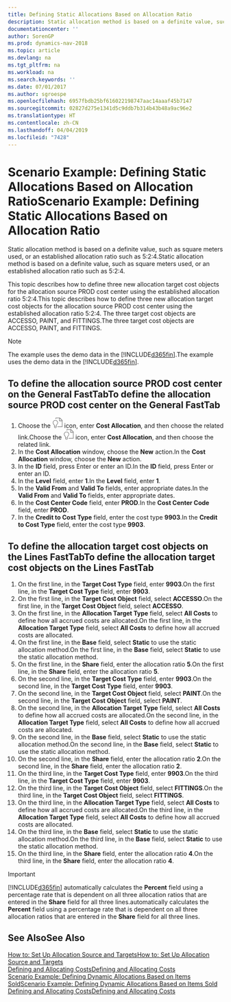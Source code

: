 ```yaml
---
title: Defining Static Allocations Based on Allocation Ratio
description: Static allocation method is based on a definite value, such as square meters used, or an established allocation ratio such as 5:2:4.
documentationcenter: ''
author: SorenGP
ms.prod: dynamics-nav-2018
ms.topic: article
ms.devlang: na
ms.tgt_pltfrm: na
ms.workload: na
ms.search.keywords: ''
ms.date: 07/01/2017
ms.author: sgroespe
ms.openlocfilehash: 6957fbdb25bf616022198747aac14aaaf45b7147
ms.sourcegitcommit: 02827d275e1341d5c9ddb7b314b43b48a9ac96e2
ms.translationtype: HT
ms.contentlocale: zh-CN
ms.lasthandoff: 04/04/2019
ms.locfileid: "7428"
---
```

# <a name="scenario-example-defining-static-allocations-based-on-allocation-ratio"></a><span data-ttu-id="79751-103">Scenario Example: Defining Static Allocations Based on Allocation Ratio</span><span class="sxs-lookup"><span data-stu-id="79751-103">Scenario Example: Defining Static Allocations Based on Allocation Ratio</span></span>
<span data-ttu-id="79751-104">Static allocation method is based on a definite value, such as square meters used, or an established allocation ratio such as 5:2:4.</span><span class="sxs-lookup"><span data-stu-id="79751-104">Static allocation method is based on a definite value, such as square meters used, or an established allocation ratio such as 5:2:4.</span></span>  

<span data-ttu-id="79751-105">This topic describes how to define three new allocation target cost objects for the allocation source PROD cost center using the established allocation ratio 5:2:4.</span><span class="sxs-lookup"><span data-stu-id="79751-105">This topic describes how to define three new allocation target cost objects for the allocation source PROD cost center using the established allocation ratio 5:2:4.</span></span> <span data-ttu-id="79751-106">The three target cost objects are ACCESSO, PAINT, and FITTINGS.</span><span class="sxs-lookup"><span data-stu-id="79751-106">The three target cost objects are ACCESSO, PAINT, and FITTINGS.</span></span>  

> [!NOTE]  
>  <span data-ttu-id="79751-107">The example uses the demo data in the [!INCLUDE[d365fin](includes/d365fin_md.md)].</span><span class="sxs-lookup"><span data-stu-id="79751-107">The example uses the demo data in the [!INCLUDE[d365fin](includes/d365fin_md.md)].</span></span>  

## <a name="to-define-the-allocation-source-prod-cost-center-on-the-general-fasttab"></a><span data-ttu-id="79751-108">To define the allocation source PROD cost center on the General FastTab</span><span class="sxs-lookup"><span data-stu-id="79751-108">To define the allocation source PROD cost center on the General FastTab</span></span>  

1.  <span data-ttu-id="79751-109">Choose the ![Search for Page or Report](media/ui-search/search_small.png "Search for Page or Report icon") icon, enter **Cost Allocation**, and then choose the related link.</span><span class="sxs-lookup"><span data-stu-id="79751-109">Choose the ![Search for Page or Report](media/ui-search/search_small.png "Search for Page or Report icon") icon, enter **Cost Allocation**, and then choose the related link.</span></span>  
2.  <span data-ttu-id="79751-110">In the **Cost Allocation** window, choose the **New** action.</span><span class="sxs-lookup"><span data-stu-id="79751-110">In the **Cost Allocation** window, choose the **New** action.</span></span>  
3.  <span data-ttu-id="79751-111">In the **ID** field, press Enter or enter an ID.</span><span class="sxs-lookup"><span data-stu-id="79751-111">In the **ID** field, press Enter or enter an ID.</span></span>  
4.  <span data-ttu-id="79751-112">In the **Level** field, enter **1**.</span><span class="sxs-lookup"><span data-stu-id="79751-112">In the **Level** field, enter **1**.</span></span>  
5.  <span data-ttu-id="79751-113">In the **Valid From** and **Valid To** fields, enter appropriate dates.</span><span class="sxs-lookup"><span data-stu-id="79751-113">In the **Valid From** and **Valid To** fields, enter appropriate dates.</span></span>  
6.  <span data-ttu-id="79751-114">In the **Cost Center Code** field, enter **PROD**.</span><span class="sxs-lookup"><span data-stu-id="79751-114">In the **Cost Center Code** field, enter **PROD**.</span></span>  
7.  <span data-ttu-id="79751-115">In the **Credit to Cost Type** field, enter the cost type **9903**.</span><span class="sxs-lookup"><span data-stu-id="79751-115">In the **Credit to Cost Type** field, enter the cost type **9903**.</span></span>  

## <a name="to-define-the-allocation-target-cost-objects-on-the-lines-fasttab"></a><span data-ttu-id="79751-116">To define the allocation target cost objects on the Lines FastTab</span><span class="sxs-lookup"><span data-stu-id="79751-116">To define the allocation target cost objects on the Lines FastTab</span></span>  

1.  <span data-ttu-id="79751-117">On the first line, in the **Target Cost Type** field, enter **9903**.</span><span class="sxs-lookup"><span data-stu-id="79751-117">On the first line, in the **Target Cost Type** field, enter **9903**.</span></span>  
2.  <span data-ttu-id="79751-118">On the first line, in the **Target Cost Object** field, select **ACCESSO**.</span><span class="sxs-lookup"><span data-stu-id="79751-118">On the first line, in the **Target Cost Object** field, select **ACCESSO**.</span></span>  
3.  <span data-ttu-id="79751-119">On the first line, in the **Allocation Target Type** field, select **All Costs** to define how all accrued costs are allocated.</span><span class="sxs-lookup"><span data-stu-id="79751-119">On the first line, in the **Allocation Target Type** field, select **All Costs** to define how all accrued costs are allocated.</span></span>  
4.  <span data-ttu-id="79751-120">On the first line, in the **Base** field, select **Static** to use the static allocation method.</span><span class="sxs-lookup"><span data-stu-id="79751-120">On the first line, in the **Base** field, select **Static** to use the static allocation method.</span></span>  
5.  <span data-ttu-id="79751-121">On the first line, in the **Share** field, enter the allocation ratio **5**.</span><span class="sxs-lookup"><span data-stu-id="79751-121">On the first line, in the **Share** field, enter the allocation ratio **5**.</span></span>  
6.  <span data-ttu-id="79751-122">On the second line, in the **Target Cost Type** field, enter **9903**.</span><span class="sxs-lookup"><span data-stu-id="79751-122">On the second line, in the **Target Cost Type** field, enter **9903**.</span></span>  
7.  <span data-ttu-id="79751-123">On the second line, in the **Target Cost Object** field, select **PAINT**.</span><span class="sxs-lookup"><span data-stu-id="79751-123">On the second line, in the **Target Cost Object** field, select **PAINT**.</span></span>  
8.  <span data-ttu-id="79751-124">On the second line, in the **Allocation Target Type** field, select **All Costs** to define how all accrued costs are allocated.</span><span class="sxs-lookup"><span data-stu-id="79751-124">On the second line, in the **Allocation Target Type** field, select **All Costs** to define how all accrued costs are allocated.</span></span>  
9. <span data-ttu-id="79751-125">On the second line, in the **Base** field, select **Static** to use the static allocation method.</span><span class="sxs-lookup"><span data-stu-id="79751-125">On the second line, in the **Base** field, select **Static** to use the static allocation method.</span></span>  
10. <span data-ttu-id="79751-126">On the second line, in the **Share** field, enter the allocation ratio **2**.</span><span class="sxs-lookup"><span data-stu-id="79751-126">On the second line, in the **Share** field, enter the allocation ratio **2**.</span></span>  
11. <span data-ttu-id="79751-127">On the third line, in the **Target Cost Type** field, enter **9903**.</span><span class="sxs-lookup"><span data-stu-id="79751-127">On the third line, in the **Target Cost Type** field, enter **9903**.</span></span>  
12. <span data-ttu-id="79751-128">On the third line, in the **Target Cost Object** field, select **FITTINGS**.</span><span class="sxs-lookup"><span data-stu-id="79751-128">On the third line, in the **Target Cost Object** field, select **FITTINGS**.</span></span>  
13. <span data-ttu-id="79751-129">On the third line, in the **Allocation Target Type** field, select **All Costs** to define how all accrued costs are allocated.</span><span class="sxs-lookup"><span data-stu-id="79751-129">On the third line, in the **Allocation Target Type** field, select **All Costs** to define how all accrued costs are allocated.</span></span>  
14. <span data-ttu-id="79751-130">On the third line, in the **Base** field, select **Static** to use the static allocation method.</span><span class="sxs-lookup"><span data-stu-id="79751-130">On the third line, in the **Base** field, select **Static** to use the static allocation method.</span></span>  
15. <span data-ttu-id="79751-131">On the third line, in the **Share** field, enter the allocation ratio **4**.</span><span class="sxs-lookup"><span data-stu-id="79751-131">On the third line, in the **Share** field, enter the allocation ratio **4**.</span></span>  

> [!IMPORTANT]  
>  [!INCLUDE[d365fin](includes/d365fin_md.md)] <span data-ttu-id="79751-132">automatically calculates the **Percent** field using a percentage rate that is dependent on all three allocation ratios that are entered in the **Share** field for all three lines.</span><span class="sxs-lookup"><span data-stu-id="79751-132">automatically calculates the **Percent** field using a percentage rate that is dependent on all three allocation ratios that are entered in the **Share** field for all three lines.</span></span>  

## <a name="see-also"></a><span data-ttu-id="79751-133">See Also</span><span class="sxs-lookup"><span data-stu-id="79751-133">See Also</span></span>  
[<span data-ttu-id="79751-134">How to: Set Up Allocation Source and Targets</span><span class="sxs-lookup"><span data-stu-id="79751-134">How to: Set Up Allocation Source and Targets</span></span>](finance-how-to-set-up-allocation-source-and-targets.md)   
[<span data-ttu-id="79751-135">Defining and Allocating Costs</span><span class="sxs-lookup"><span data-stu-id="79751-135">Defining and Allocating Costs</span></span>](finance-define-and-allocate-costs.md)   
[<span data-ttu-id="79751-136">Scenario Example: Defining Dynamic Allocations Based on Items Sold</span><span class="sxs-lookup"><span data-stu-id="79751-136">Scenario Example: Defining Dynamic Allocations Based on Items Sold</span></span>](finance-scenario-example-defining-dynamic-allocations-based-on-items-sold.md)   
[<span data-ttu-id="79751-137">Defining and Allocating Costs</span><span class="sxs-lookup"><span data-stu-id="79751-137">Defining and Allocating Costs</span></span>](finance-define-and-allocate-costs.md)
